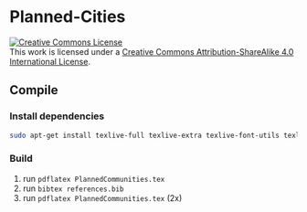 # Planned-Cities

<a rel="license" href="http://creativecommons.org/licenses/by-sa/4.0/"><img alt="Creative Commons License" style="border-width:0" src="https://i.creativecommons.org/l/by-sa/4.0/88x31.png" /></a><br />This work is licensed under a <a rel="license" href="http://creativecommons.org/licenses/by-sa/4.0/">Creative Commons Attribution-ShareAlike 4.0 International License</a>.


## Compile

### Install dependencies

```bash
sudo apt-get install texlive-full texlive-extra texlive-font-utils texlive-fonts-extra texlive-pictures

```
### Build

1. run `pdflatex PlannedCommunities.tex`
2. run `bibtex references.bib`
3. run `pdflatex PlannedCommunities.tex` (2x)